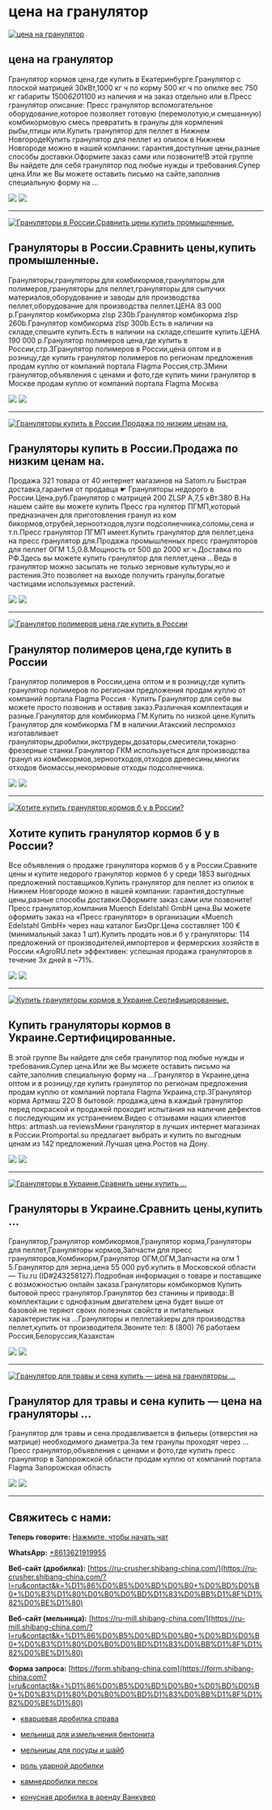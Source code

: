 # цена на гранулятор

<a href="https://swt.shibang-china.com/?l=ru&img&k=%D1%86%D0%B5%D0%BD%D0%B0+%D0%BD%D0%B0+%D0%B3%D1%80%D0%B0%D0%BD%D1%83%D0%BB%D1%8F%D1%82%D0%BE%D1%80" target="_blank">![цена на гранулятор](http://static.shibang-china.com/all-800x300/1525.jpg)</a>

## цена на гранулятор
Гранулятор кормов цена,где купить в Екатеринбурге.Гранулятор с плоской матрицей 30кВт,1000 кг ч по корму 500 кг ч по опилке вес 750 кг габариты 1500*620*1100 из наличия и на заказ отдельно или в.Пресс гранулятор описание: Пресс гранулятор вспомогательное оборудование,которое позволяет готовую (перемолотую,и смешанную) комбикормовую смесь превратить в гранулы для кормления рыбы,птицы или.Купить гранулятор для пеллет в Нижнем НовгородеКупить гранулятор для пеллет из опилок в Нижнем Новгороде можно в нашей компании: гарантия,доступные цены,разные способы доставки.Оформите заказ сами или позвоните!В этой группе Вы найдете для себя гранулятор под любые нужды и требования.Супер цена.Или же Вы можете оставить письмо на сайте,заполнив специальную форму на …


<a href="https://whatsapp.shibangsoft.com/WhatsApp.php" target="_blank" title="WhatsApp">![](http://static.shibang-china.com/icon/whatsapp.png)</a> <a href="https://swt.shibang-china.com/?l=ru&icon&k=%D1%86%D0%B5%D0%BD%D0%B0+%D0%BD%D0%B0+%D0%B3%D1%80%D0%B0%D0%BD%D1%83%D0%BB%D1%8F%D1%82%D0%BE%D1%80" target="_blank">![](http://static.shibang-china.com/icon/chat-ru.png)</a>

---

<a href="https://swt.shibang-china.com/?l=ru&img&k=%D1%86%D0%B5%D0%BD%D0%B0+%D0%BD%D0%B0+%D0%B3%D1%80%D0%B0%D0%BD%D1%83%D0%BB%D1%8F%D1%82%D0%BE%D1%80" target="_blank">![Грануляторы в России.Сравнить цены,купить промышленные.](http://static.shibang-china.com/all-800x300/284.jpg)</a>

## Грануляторы в России.Сравнить цены,купить промышленные.
Грануляторы,грануляторы для комбикормов,грануляторы для полимеров,грануляторы для пеллет,грануляторы для сыпучих материалов,оборудование и заводы для производства пеллет,оборудование для производства пеллет.ЦЕНА 83 000 р.Гранулятор комбикорма zlsp 230b.Гранулятор комбикорма zlsp 260b.Гранулятор комбикорма zlsp 300b.Есть в наличии на складе,спешите купить.Есть в наличии на складе,спешите купить.ЦЕНА 190 000 р.Гранулятор полимеров цена,где купить в России,стр.3Гранулятор полимеров в России,цена оптом и в розницу,где купить гранулятор полимеров по регионам предложения продам куплю от компаний портала Flagma Россия,стр.3Мини гранулятор,объявления с ценами и фото,где купить мини гранулятор в Москве продам куплю от компаний портала Flagma Москва


<a href="https://whatsapp.shibangsoft.com/WhatsApp.php" target="_blank" title="WhatsApp">![](http://static.shibang-china.com/icon/whatsapp.png)</a> <a href="https://swt.shibang-china.com/?l=ru&icon&k=%D1%86%D0%B5%D0%BD%D0%B0+%D0%BD%D0%B0+%D0%B3%D1%80%D0%B0%D0%BD%D1%83%D0%BB%D1%8F%D1%82%D0%BE%D1%80" target="_blank">![](http://static.shibang-china.com/icon/chat-ru.png)</a>

---

<a href="https://swt.shibang-china.com/?l=ru&img&k=%D1%86%D0%B5%D0%BD%D0%B0+%D0%BD%D0%B0+%D0%B3%D1%80%D0%B0%D0%BD%D1%83%D0%BB%D1%8F%D1%82%D0%BE%D1%80" target="_blank">![Грануляторы купить в России.Продажа по низким ценам на.](http://static.shibang-china.com/all-800x300/1440.jpg)</a>

## Грануляторы купить в России.Продажа по низким ценам на.
Продажа 321 товара от 40 интернет магазинов на Satom.ru Быстрая доставка,гарантия от продавца ☛ Грануляторы недорого в России.Цена,руб.Гранулятор с матрицей 200 ZLSP A,7,5 кВт.380 В.На нашем сайте вы можете купить Пресс гра нулятор ПГМП,который предназначен для приготовления гранул из ком бикормов,отрубей,зерноотходов,лузги подсолнечника,соломы,сена и т.п.Пресс гранулятор ПГМП имеет.Купить гранулятор для пеллет,цена на пресс гранулятор для.Продажа промышленных пресс грануляторов для пеллет ОГМ 1.5,0.8.Мощность от 500 до 2000 кг ч.Доставка по РФ.Здесь вы можете купить гранулятор для пеллет,цена …Ведь в гранулятор можно засыпать не только зерновые культуры,но и растения.Это позволяет на выходе получить гранулы,богатые частицами используемых растений.


<a href="https://whatsapp.shibangsoft.com/WhatsApp.php" target="_blank" title="WhatsApp">![](http://static.shibang-china.com/icon/whatsapp.png)</a> <a href="https://swt.shibang-china.com/?l=ru&icon&k=%D1%86%D0%B5%D0%BD%D0%B0+%D0%BD%D0%B0+%D0%B3%D1%80%D0%B0%D0%BD%D1%83%D0%BB%D1%8F%D1%82%D0%BE%D1%80" target="_blank">![](http://static.shibang-china.com/icon/chat-ru.png)</a>

---

<a href="https://swt.shibang-china.com/?l=ru&img&k=%D1%86%D0%B5%D0%BD%D0%B0+%D0%BD%D0%B0+%D0%B3%D1%80%D0%B0%D0%BD%D1%83%D0%BB%D1%8F%D1%82%D0%BE%D1%80" target="_blank">![Гранулятор полимеров цена,где купить в России](http://static.shibang-china.com/all-800x300/786.jpg)</a>

## Гранулятор полимеров цена,где купить в России
Гранулятор полимеров в России,цена оптом и в розницу,где купить гранулятор полимеров по регионам предложения продам куплю от компаний портала Flagma Россия&nbsp;&#0183;&#32;Купить Гранулятор для себя вы можете просто позвонив и оставив заказ.Различная комплектация и разные.Гранулятор для комбикорма ГМ.Купить по низкой цене.Купить Гранулятор для комбикорма ГМ в наличии.Атакский леспромхоз изготавливает грануляторы,дробилки,экструдеры,дозаторы,смесители,токарно фрезерные станки.Гранулятор ГКМ используеться для производства гранул из комбикормов,зерноотходов,отходов древесины,многих отходов биомассы,некормовые отходы подсолнечника.


<a href="https://whatsapp.shibangsoft.com/WhatsApp.php" target="_blank" title="WhatsApp">![](http://static.shibang-china.com/icon/whatsapp.png)</a> <a href="https://swt.shibang-china.com/?l=ru&icon&k=%D1%86%D0%B5%D0%BD%D0%B0+%D0%BD%D0%B0+%D0%B3%D1%80%D0%B0%D0%BD%D1%83%D0%BB%D1%8F%D1%82%D0%BE%D1%80" target="_blank">![](http://static.shibang-china.com/icon/chat-ru.png)</a>

---

<a href="https://swt.shibang-china.com/?l=ru&img&k=%D1%86%D0%B5%D0%BD%D0%B0+%D0%BD%D0%B0+%D0%B3%D1%80%D0%B0%D0%BD%D1%83%D0%BB%D1%8F%D1%82%D0%BE%D1%80" target="_blank">![Хотите купить гранулятор кормов б у в России?](http://static.shibang-china.com/all-800x300/546.jpg)</a>

## Хотите купить гранулятор кормов б у в России?
Все объявления о продаже гранулятора кормов б у в России.Сравните цены и купите недорого гранулятор кормов б у среди 1853 выгодных предложений поставщиков.Купить гранулятор для пеллет из опилок в Нижнем Новгороде можно в нашей компании: гарантия,доступные цены,разные способы доставки.Оформите заказ сами или позвоните!Пресс гранулятор,компания Muench Edelstahl GmbH цена.Вы можете оформить заказ на &#171;Пресс гранулятор&#187; в организации &#171;Muench Edelstahl GmbH&#187; через наш каталог БизОрг.Цена составляет 100 € (минимальный заказ 1 шт).Купить продать нов.и б у грануляторы: 114 предложений от производителей,импортеров и фермерских хозяйств в России.&#171;AgroRU.net&#187; эффективен: успешная продажа грануляторов в течение 3х дней в ~71%.


<a href="https://whatsapp.shibangsoft.com/WhatsApp.php" target="_blank" title="WhatsApp">![](http://static.shibang-china.com/icon/whatsapp.png)</a> <a href="https://swt.shibang-china.com/?l=ru&icon&k=%D1%86%D0%B5%D0%BD%D0%B0+%D0%BD%D0%B0+%D0%B3%D1%80%D0%B0%D0%BD%D1%83%D0%BB%D1%8F%D1%82%D0%BE%D1%80" target="_blank">![](http://static.shibang-china.com/icon/chat-ru.png)</a>

---

<a href="https://swt.shibang-china.com/?l=ru&img&k=%D1%86%D0%B5%D0%BD%D0%B0+%D0%BD%D0%B0+%D0%B3%D1%80%D0%B0%D0%BD%D1%83%D0%BB%D1%8F%D1%82%D0%BE%D1%80" target="_blank">![Купить грануляторы кормов в Украине.Сертифицированные.](http://static.shibang-china.com/all-800x300/1304.jpg)</a>

## Купить грануляторы кормов в Украине.Сертифицированные.
В этой группе Вы найдете для себя гранулятор под любые нужды и требования.Супер цена.Или же Вы можете оставить письмо на сайте,заполнив специальную форму на …Гранулятор в Украине,цена оптом и в розницу,где купить гранулятор по регионам предложения продам куплю от компаний портала Flagma Украина,стр.3Гранулятор корма Артмаш 220 В бытовой: продажа,цена в.каждый гранулятор перед покраской и продажей проходит испытания на наличие дефектов с последующим их устранением.Видео с отзывами наших клиентов https: artmash.ua reviewsМини гранулятор в лучших интернет магазинах в России.Promportal.su предлагает выбрать и купить по выгодным ценам из 142 предложений.Лучшая цена.Ростов на Дону.


<a href="https://whatsapp.shibangsoft.com/WhatsApp.php" target="_blank" title="WhatsApp">![](http://static.shibang-china.com/icon/whatsapp.png)</a> <a href="https://swt.shibang-china.com/?l=ru&icon&k=%D1%86%D0%B5%D0%BD%D0%B0+%D0%BD%D0%B0+%D0%B3%D1%80%D0%B0%D0%BD%D1%83%D0%BB%D1%8F%D1%82%D0%BE%D1%80" target="_blank">![](http://static.shibang-china.com/icon/chat-ru.png)</a>

---

<a href="https://swt.shibang-china.com/?l=ru&img&k=%D1%86%D0%B5%D0%BD%D0%B0+%D0%BD%D0%B0+%D0%B3%D1%80%D0%B0%D0%BD%D1%83%D0%BB%D1%8F%D1%82%D0%BE%D1%80" target="_blank">![Грануляторы в Украине.Сравнить цены,купить …](http://static.shibang-china.com/all-800x300/1144.jpg)</a>

## Грануляторы в Украине.Сравнить цены,купить …
Гранулятор,Гранулятор комбикормов,Гранулятор корма,Грануляторы для пеллет,Грануляторы кормов,Запчасти для пресс грануляторов,Комбикорм,Гранулятор ОГМ,ОГМ,Запчасти на огм 1 5.Гранулятор для зерна,цена 55 000 руб.купить в Московской области — Tiu.ru (ID#243258127).Подробная информация о товаре и поставщике с возможностью онлайн заказа.Грануляторы комбикормов Купить бытовой пресс гранулятор.Гранулятор без станины и привода:.В комплектации с однофазным двигателем цена будет выше от базовой.не теряют своих полезных свойств и питательных характеристик на …Грануляторы и пеллетайзеры для производства пеллет,купить от производителя.Звоните тел: 8 (800) 76 работаем Россия,Белоруссия,Казахстан


<a href="https://whatsapp.shibangsoft.com/WhatsApp.php" target="_blank" title="WhatsApp">![](http://static.shibang-china.com/icon/whatsapp.png)</a> <a href="https://swt.shibang-china.com/?l=ru&icon&k=%D1%86%D0%B5%D0%BD%D0%B0+%D0%BD%D0%B0+%D0%B3%D1%80%D0%B0%D0%BD%D1%83%D0%BB%D1%8F%D1%82%D0%BE%D1%80" target="_blank">![](http://static.shibang-china.com/icon/chat-ru.png)</a>

---

<a href="https://swt.shibang-china.com/?l=ru&img&k=%D1%86%D0%B5%D0%BD%D0%B0+%D0%BD%D0%B0+%D0%B3%D1%80%D0%B0%D0%BD%D1%83%D0%BB%D1%8F%D1%82%D0%BE%D1%80" target="_blank">![Гранулятор для травы и сена купить — цена на грануляторы …](http://static.shibang-china.com/all-800x300/343.jpg)</a>

## Гранулятор для травы и сена купить — цена на грануляторы …
Гранулятор для травы и сена.продавливается в фильеры (отверстия на матрице) необходимого диаметра.За тем гранулы проходят через …Пресс гранулятор,объявления с ценами и фото,где купить пресс гранулятор в Запорожской области продам куплю от компаний портала Flagma Запорожская область

<a href="https://whatsapp.shibangsoft.com/WhatsApp.php" target="_blank" title="WhatsApp">![](http://static.shibang-china.com/icon/whatsapp.png)</a> <a href="https://swt.shibang-china.com/?l=ru&icon&k=%D1%86%D0%B5%D0%BD%D0%B0+%D0%BD%D0%B0+%D0%B3%D1%80%D0%B0%D0%BD%D1%83%D0%BB%D1%8F%D1%82%D0%BE%D1%80" target="_blank">![](http://static.shibang-china.com/icon/chat-ru.png)</a>

---
## Свяжитесь с нами:

**Теперь говорите:** [Нажмите, чтобы начать чат](https://swt.shibang-china.com?l=ru&contact&k=%D1%86%D0%B5%D0%BD%D0%B0+%D0%BD%D0%B0+%D0%B3%D1%80%D0%B0%D0%BD%D1%83%D0%BB%D1%8F%D1%82%D0%BE%D1%80)

**WhatsApp:**  [+8613621919955](https://whatsapp.shibangsoft.com/WhatsApp.php)

**Веб-сайт (дробилка):** [https://ru-crusher.shibang-china.com/](https://ru-crusher.shibang-china.com/?l=ru&contact&k=%D1%86%D0%B5%D0%BD%D0%B0+%D0%BD%D0%B0+%D0%B3%D1%80%D0%B0%D0%BD%D1%83%D0%BB%D1%8F%D1%82%D0%BE%D1%80)

**Веб-сайт (мельница):** [https://ru-mill.shibang-china.com/](https://ru-mill.shibang-china.com/?l=ru&contact&k=%D1%86%D0%B5%D0%BD%D0%B0+%D0%BD%D0%B0+%D0%B3%D1%80%D0%B0%D0%BD%D1%83%D0%BB%D1%8F%D1%82%D0%BE%D1%80)

**Форма запроса:** [https://form.shibang-china.com](https://form.shibang-china.com?l=ru&contact&k=%D1%86%D0%B5%D0%BD%D0%B0+%D0%BD%D0%B0+%D0%B3%D1%80%D0%B0%D0%BD%D1%83%D0%BB%D1%8F%D1%82%D0%BE%D1%80)

* [кварцевая дробилка справа](../124/%D0%BA%D0%B2%D0%B0%D1%80%D1%86%D0%B5%D0%B2%D0%B0%D1%8F%20%D0%B4%D1%80%D0%BE%D0%B1%D0%B8%D0%BB%D0%BA%D0%B0%20%D1%81%D0%BF%D1%80%D0%B0%D0%B2%D0%B0.md)

* [мельница для измельчения бентонита](../123/%D0%BC%D0%B5%D0%BB%D1%8C%D0%BD%D0%B8%D1%86%D0%B0%20%D0%B4%D0%BB%D1%8F%20%D0%B8%D0%B7%D0%BC%D0%B5%D0%BB%D1%8C%D1%87%D0%B5%D0%BD%D0%B8%D1%8F%20%D0%B1%D0%B5%D0%BD%D1%82%D0%BE%D0%BD%D0%B8%D1%82%D0%B0.md)

* [мельницы для посуды и шайб](../124/%D0%BC%D0%B5%D0%BB%D1%8C%D0%BD%D0%B8%D1%86%D1%8B%20%D0%B4%D0%BB%D1%8F%20%D0%BF%D0%BE%D1%81%D1%83%D0%B4%D1%8B%20%D0%B8%20%D1%88%D0%B0%D0%B9%D0%B1.md)

* [роль ударной дробилки](../121/%D1%80%D0%BE%D0%BB%D1%8C%20%D1%83%D0%B4%D0%B0%D1%80%D0%BD%D0%BE%D0%B9%20%D0%B4%D1%80%D0%BE%D0%B1%D0%B8%D0%BB%D0%BA%D0%B8.md)

* [камнедробилки песок](../123/%D0%BA%D0%B0%D0%BC%D0%BD%D0%B5%D0%B4%D1%80%D0%BE%D0%B1%D0%B8%D0%BB%D0%BA%D0%B8%20%D0%BF%D0%B5%D1%81%D0%BE%D0%BA.md)

* [конусная дробилка в аренду Ванкувер](../121/%D0%BA%D0%BE%D0%BD%D1%83%D1%81%D0%BD%D0%B0%D1%8F%20%D0%B4%D1%80%D0%BE%D0%B1%D0%B8%D0%BB%D0%BA%D0%B0%20%D0%B2%20%D0%B0%D1%80%D0%B5%D0%BD%D0%B4%D1%83%20%D0%92%D0%B0%D0%BD%D0%BA%D1%83%D0%B2%D0%B5%D1%80.md)